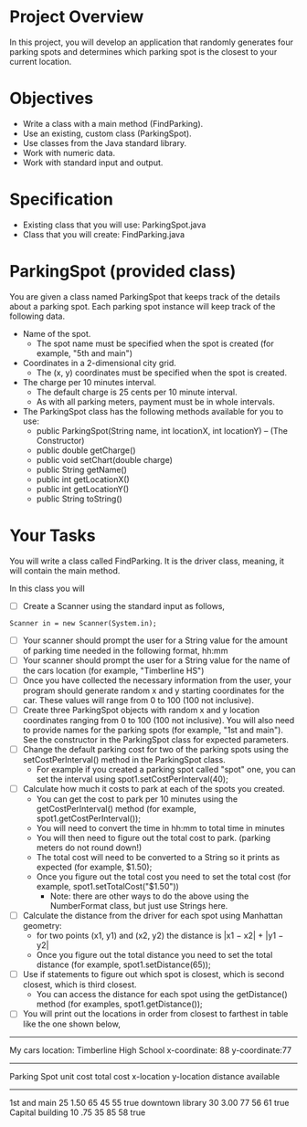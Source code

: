 # Project Overview
In this project, you will develop an application that randomly generates four parking spots
and determines which parking spot is the closest to your current location.

# Objectives

- Write a class with a main method (FindParking).
- Use an existing, custom class (ParkingSpot).
- Use classes from the Java standard library.
- Work with numeric data.
- Work with standard input and output.

# Specification

- Existing class that you will use: ParkingSpot.java
- Class that you will create: FindParking.java

# ParkingSpot (provided class)

You are given a class named ParkingSpot that keeps track of the details about a parking
spot. Each parking spot instance will keep track of the following data.

* Name of the spot.
	* The spot name must be specified when the spot is created (for example, "5th and main")
* Coordinates in a 2-dimensional city grid.
	* The (x, y) coordinates must be specified when the spot is created.
* The charge per 10 minutes interval.
	* The default charge is 25 cents per 10 minute interval. 
	* As with all parking meters, payment must be in whole intervals.
* The ParkingSpot class has the following methods available for you to use:
	* public ParkingSpot(String name, int locationX, int locationY) – (The Constructor)
	* public double getCharge()
	* public void setChart(double charge)
	* public String getName()
	* public int getLocationX()
	* public int getLocationY()
	* public String toString()
	
# Your Tasks

You will write a class called FindParking. It is the driver class, meaning, it will contain the main method.

In this class you will

- [ ] Create a Scanner using the standard input as follows, 

```
Scanner in = new Scanner(System.in);
```

- [ ] Your scanner should prompt the user for a String value for the amount of parking time needed in the following format, hh:mm
- [ ] Your scanner should prompt the user for a String value for the name of the cars location (for example, "Timberline HS")
- [ ] Once you have collected the necessary information from the user,  your program should generate random x and y starting coordinates for the car.  These values will range from 0 to 100 (100 not inclusive). 
- [ ] Create three ParkingSpot objects with random x and y location coordinates ranging from 0 to 100 (100 not inclusive).  You will also need to provide names for the parking spots (for example, "1st and main").  See the constructor
in the ParkingSpot class for expected parameters. 
- [ ] Change the default parking cost for two of the parking spots using the setCostPerInterval() method in the ParkingSpot class.  
	* For example if you created a parking spot called "spot" one, you can set the interval using spot1.setCostPerInterval(40);
- [ ] Calculate how much it costs to park at each of the spots you created.  
	* You can get the cost to park per 10 minutes using the getCostPerInterval() method (for example, spot1.getCostPerInterval());  
	* You will need to convert the time in hh:mm to total time in minutes 
	* You will then need to figure out the total cost to park. (parking meters do not round down!)
	* The total cost will need to be converted to a String so it prints as expected (for example, $1.50);
	* Once you figure out the total cost you need to set the total cost (for example, spot1.setTotalCost("$1.50"))
		* Note: there are other ways to do the above using the NumberFormat class, but just use Strings here. 
- [ ] Calculate the distance from the driver for each spot using Manhattan geometry: 
	* for two points (x1, y1) and (x2, y2) the distance is |x1 − x2| + |y1 − y2|
	* Once you figure out the total distance you need to set the total distance (for example, spot1.setDistance(65));
- [ ] Use if statements to figure out which spot is closest, which is second closest, which is third closest. 
	* You can access the distance for each spot using the getDistance() method (for examples, spot1.getDistance());
- [ ] You will print out the locations in order from closest to farthest in table like the one shown below, 

***************************************************************************************************************************
My cars location: Timberline High School     x-coordinate: 88           y-coordinate:77
***************************************************************************************************************************
Parking Spot        unit cost       total cost       x-location          y-location           distance          available
***************************************************************************************************************************
1st and main            25             1.50             65                   45                  55               true
downtown library        30             3.00             77                   56                  61               true
Capital building        10              .75             35                   85                  58               true






